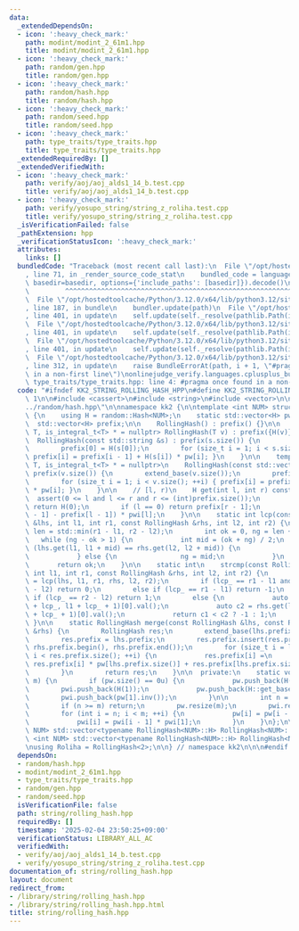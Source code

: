 ```yaml
---
data:
  _extendedDependsOn:
  - icon: ':heavy_check_mark:'
    path: modint/modint_2_61m1.hpp
    title: modint/modint_2_61m1.hpp
  - icon: ':heavy_check_mark:'
    path: random/gen.hpp
    title: random/gen.hpp
  - icon: ':heavy_check_mark:'
    path: random/hash.hpp
    title: random/hash.hpp
  - icon: ':heavy_check_mark:'
    path: random/seed.hpp
    title: random/seed.hpp
  - icon: ':heavy_check_mark:'
    path: type_traits/type_traits.hpp
    title: type_traits/type_traits.hpp
  _extendedRequiredBy: []
  _extendedVerifiedWith:
  - icon: ':heavy_check_mark:'
    path: verify/aoj/aoj_alds1_14_b.test.cpp
    title: verify/aoj/aoj_alds1_14_b.test.cpp
  - icon: ':heavy_check_mark:'
    path: verify/yosupo_string/string_z_roliha.test.cpp
    title: verify/yosupo_string/string_z_roliha.test.cpp
  _isVerificationFailed: false
  _pathExtension: hpp
  _verificationStatusIcon: ':heavy_check_mark:'
  attributes:
    links: []
  bundledCode: "Traceback (most recent call last):\n  File \"/opt/hostedtoolcache/Python/3.12.0/x64/lib/python3.12/site-packages/onlinejudge_verify/documentation/build.py\"\
    , line 71, in _render_source_code_stat\n    bundled_code = language.bundle(stat.path,\
    \ basedir=basedir, options={'include_paths': [basedir]}).decode()\n          \
    \         ^^^^^^^^^^^^^^^^^^^^^^^^^^^^^^^^^^^^^^^^^^^^^^^^^^^^^^^^^^^^^^^^^^^^^^^^^^^^^^^^^\n\
    \  File \"/opt/hostedtoolcache/Python/3.12.0/x64/lib/python3.12/site-packages/onlinejudge_verify/languages/cplusplus.py\"\
    , line 187, in bundle\n    bundler.update(path)\n  File \"/opt/hostedtoolcache/Python/3.12.0/x64/lib/python3.12/site-packages/onlinejudge_verify/languages/cplusplus_bundle.py\"\
    , line 401, in update\n    self.update(self._resolve(pathlib.Path(included), included_from=path))\n\
    \  File \"/opt/hostedtoolcache/Python/3.12.0/x64/lib/python3.12/site-packages/onlinejudge_verify/languages/cplusplus_bundle.py\"\
    , line 401, in update\n    self.update(self._resolve(pathlib.Path(included), included_from=path))\n\
    \  File \"/opt/hostedtoolcache/Python/3.12.0/x64/lib/python3.12/site-packages/onlinejudge_verify/languages/cplusplus_bundle.py\"\
    , line 401, in update\n    self.update(self._resolve(pathlib.Path(included), included_from=path))\n\
    \  File \"/opt/hostedtoolcache/Python/3.12.0/x64/lib/python3.12/site-packages/onlinejudge_verify/languages/cplusplus_bundle.py\"\
    , line 312, in update\n    raise BundleErrorAt(path, i + 1, \"#pragma once found\
    \ in a non-first line\")\nonlinejudge_verify.languages.cplusplus_bundle.BundleErrorAt:\
    \ type_traits/type_traits.hpp: line 4: #pragma once found in a non-first line\n"
  code: "#ifndef KK2_STRING_ROLLING_HASH_HPP\n#define KK2_STRING_ROLLING_HASH_HPP\
    \ 1\n\n#include <cassert>\n#include <string>\n#include <vector>\n\n#include \"\
    ../random/hash.hpp\"\n\nnamespace kk2 {\n\ntemplate <int NUM> struct RollingHash\
    \ {\n    using H = random::Hash<NUM>;\n    static std::vector<H> pw, pwi;\n  \
    \  std::vector<H> prefix;\n\n    RollingHash() : prefix() {}\n\n    template <class\
    \ T, is_integral_t<T> * = nullptr> RollingHash(T v) : prefix({H(v)}) {}\n\n  \
    \  RollingHash(const std::string &s) : prefix(s.size()) {\n        extend_base(s.size());\n\
    \        prefix[0] = H(s[0]);\n        for (size_t i = 1; i < s.size(); ++i) {\
    \ prefix[i] = prefix[i - 1] + H(s[i]) * pw[i]; }\n    }\n\n    template <class\
    \ T, is_integral_t<T> * = nullptr>\n    RollingHash(const std::vector<T> &v) :\
    \ prefix(v.size()) {\n        extend_base(v.size());\n        prefix[0] = H(v[0]);\n\
    \        for (size_t i = 1; i < v.size(); ++i) { prefix[i] = prefix[i - 1] + H(v[i])\
    \ * pw[i]; }\n    }\n\n    // [l, r)\n    H get(int l, int r) const {\n      \
    \  assert(0 <= l and l <= r and r <= (int)prefix.size());\n        if (l == r)\
    \ return H(0);\n        if (l == 0) return prefix[r - 1];\n        return (prefix[r\
    \ - 1] - prefix[l - 1]) * pwi[l];\n    }\n\n    static int lcp(const RollingHash\
    \ &lhs, int l1, int r1, const RollingHash &rhs, int l2, int r2) {\n        int\
    \ len = std::min(r1 - l1, r2 - l2);\n        int ok = 0, ng = len + 1;\n     \
    \   while (ng - ok > 1) {\n            int mid = (ok + ng) / 2;\n            if\
    \ (lhs.get(l1, l1 + mid) == rhs.get(l2, l2 + mid)) {\n                ok = mid;\n\
    \            } else {\n                ng = mid;\n            }\n        }\n \
    \       return ok;\n    }\n\n    static int\n    strcmp(const RollingHash &lhs,\
    \ int l1, int r1, const RollingHash &rhs, int l2, int r2) {\n        int lcp_\
    \ = lcp(lhs, l1, r1, rhs, l2, r2);\n        if (lcp_ == r1 - l1 and lcp_ == r2\
    \ - l2) return 0;\n        else if (lcp_ == r1 - l1) return -1;\n        else\
    \ if (lcp_ == r2 - l2) return 1;\n        else {\n            auto c1 = lhs.get(l1\
    \ + lcp_, l1 + lcp_ + 1)[0].val();\n            auto c2 = rhs.get(l2 + lcp_, l2\
    \ + lcp_ + 1)[0].val();\n            return c1 < c2 ? -1 : 1;\n        }\n   \
    \ }\n\n    static RollingHash merge(const RollingHash &lhs, const RollingHash\
    \ &rhs) {\n        RollingHash res;\n        extend_base(lhs.prefix.size() + rhs.prefix.size());\n\
    \        res.prefix = lhs.prefix;\n        res.prefix.insert(res.prefix.end(),\
    \ rhs.prefix.begin(), rhs.prefix.end());\n        for (size_t i = lhs.prefix.size();\
    \ i < res.prefix.size(); ++i) {\n            res.prefix[i] =\n               \
    \ res.prefix[i] * pw[lhs.prefix.size()] + res.prefix[lhs.prefix.size() - 1];\n\
    \        }\n        return res;\n    }\n\n  private:\n    static void extend_base(int\
    \ m) {\n        if (pw.size() == 0u) {\n            pw.push_back(H(1));\n    \
    \        pwi.push_back(H(1));\n            pw.push_back(H::get_base());\n    \
    \        pwi.push_back(pw[1].inv());\n        }\n\n        int n = pw.size();\n\
    \        if (n >= m) return;\n        pw.resize(m);\n        pwi.resize(m);\n\
    \        for (int i = n; i < m; ++i) {\n            pw[i] = pw[i - 1] * pw[1];\n\
    \            pwi[i] = pwi[i - 1] * pwi[1];\n        }\n    }\n};\n\ntemplate <int\
    \ NUM> std::vector<typename RollingHash<NUM>::H> RollingHash<NUM>::pw;\ntemplate\
    \ <int NUM> std::vector<typename RollingHash<NUM>::H> RollingHash<NUM>::pwi;\n\
    \nusing Roliha = RollingHash<2>;\n\n} // namespace kk2\n\n\n#endif // KK2_STRING_ROLLING_HASH_HPP\n"
  dependsOn:
  - random/hash.hpp
  - modint/modint_2_61m1.hpp
  - type_traits/type_traits.hpp
  - random/gen.hpp
  - random/seed.hpp
  isVerificationFile: false
  path: string/rolling_hash.hpp
  requiredBy: []
  timestamp: '2025-02-04 23:50:25+09:00'
  verificationStatus: LIBRARY_ALL_AC
  verifiedWith:
  - verify/aoj/aoj_alds1_14_b.test.cpp
  - verify/yosupo_string/string_z_roliha.test.cpp
documentation_of: string/rolling_hash.hpp
layout: document
redirect_from:
- /library/string/rolling_hash.hpp
- /library/string/rolling_hash.hpp.html
title: string/rolling_hash.hpp
---
```

